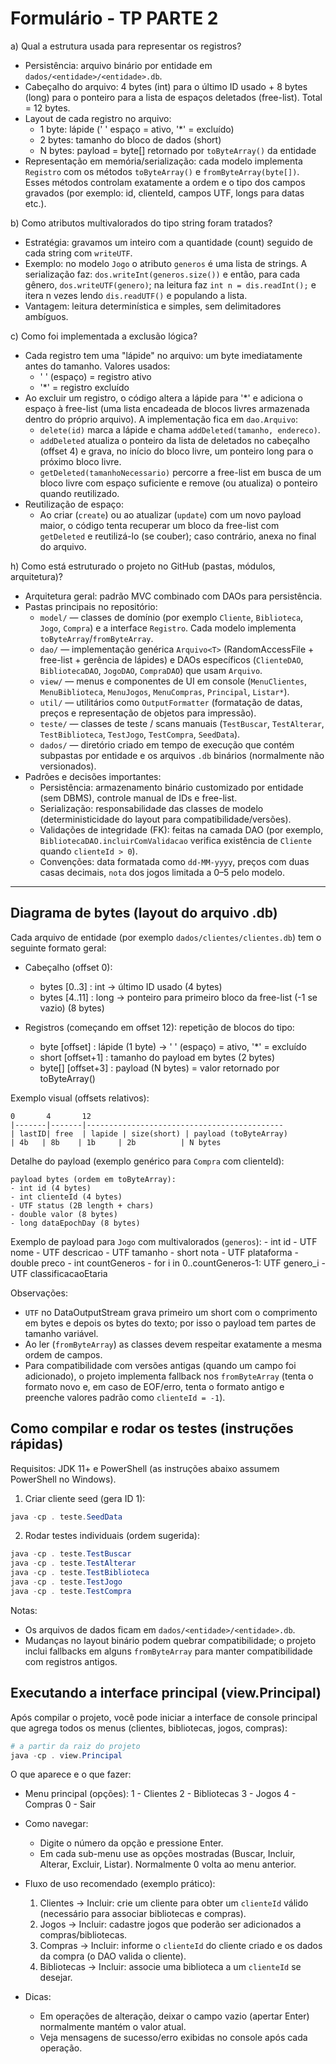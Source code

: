 
# Formulário - TP PARTE 2

a) Qual a estrutura usada para representar os registros?

- Persistência: arquivo binário por entidade em `dados/<entidade>/<entidade>.db`.
- Cabeçalho do arquivo: 4 bytes (int) para o último ID usado + 8 bytes (long) para o ponteiro para a lista de espaços deletados (free-list). Total = 12 bytes.
- Layout de cada registro no arquivo:
	- 1 byte: lápide (' ' espaço = ativo, '*' = excluído)
	- 2 bytes: tamanho do bloco de dados (short)
	- N bytes: payload = byte[] retornado por `toByteArray()` da entidade
- Representação em memória/serialização: cada modelo implementa `Registro` com os métodos `toByteArray()` e `fromByteArray(byte[])`. Esses métodos controlam exatamente a ordem e o tipo dos campos gravados (por exemplo: id, clienteId, campos UTF, longs para datas etc.).

b) Como atributos multivalorados do tipo string foram tratados?

- Estratégia: gravamos um inteiro com a quantidade (count) seguido de cada string com `writeUTF`.
- Exemplo: no modelo `Jogo` o atributo `generos` é uma lista de strings. A serialização faz: `dos.writeInt(generos.size())` e então, para cada gênero, `dos.writeUTF(genero)`; na leitura faz `int n = dis.readInt();` e itera n vezes lendo `dis.readUTF()` e populando a lista.
- Vantagem: leitura determinística e simples, sem delimitadores ambíguos.

c) Como foi implementada a exclusão lógica?

- Cada registro tem uma "lápide" no arquivo: um byte imediatamente antes do tamanho. Valores usados:
	- ' ' (espaço) = registro ativo
	- '*' = registro excluído
- Ao excluir um registro, o código altera a lápide para '*' e adiciona o espaço à free-list (uma lista encadeada de blocos livres armazenada dentro do próprio arquivo). A implementação fica em `dao.Arquivo`:
	- `delete(id)` marca a lápide e chama `addDeleted(tamanho, endereco)`.
	- `addDeleted` atualiza o ponteiro da lista de deletados no cabeçalho (offset 4) e grava, no início do bloco livre, um ponteiro long para o próximo bloco livre.
	- `getDeleted(tamanhoNecessario)` percorre a free-list em busca de um bloco livre com espaço suficiente e remove (ou atualiza) o ponteiro quando reutilizado.
- Reutilização de espaço:
	- Ao criar (`create`) ou ao atualizar (`update`) com um novo payload maior, o código tenta recuperar um bloco da free-list com `getDeleted` e reutilizá-lo (se couber); caso contrário, anexa no final do arquivo.

h) Como está estruturado o projeto no GitHub (pastas, módulos, arquitetura)?

- Arquitetura geral: padrão MVC combinado com DAOs para persistência.
- Pastas principais no repositório:
	- `model/` — classes de domínio (por exemplo `Cliente`, `Biblioteca`, `Jogo`, `Compra`) e a interface `Registro`. Cada modelo implementa `toByteArray`/`fromByteArray`.
	- `dao/` — implementação genérica `Arquivo<T>` (RandomAccessFile + free-list + gerência de lápides) e DAOs específicos (`ClienteDAO`, `BibliotecaDAO`, `JogoDAO`, `CompraDAO`) que usam `Arquivo`.
	- `view/` — menus e componentes de UI em console (`MenuClientes`, `MenuBiblioteca`, `MenuJogos`, `MenuCompras`, `Principal`, `Listar*`).
	- `util/` — utilitários como `OutputFormatter` (formatação de datas, preços e representação de objetos para impressão).
	- `teste/` — classes de teste / scans manuais (`TestBuscar`, `TestAlterar`, `TestBiblioteca`, `TestJogo`, `TestCompra`, `SeedData`).
	- `dados/` — diretório criado em tempo de execução que contém subpastas por entidade e os arquivos `.db` binários (normalmente não versionados).
- Padrões e decisões importantes:
	- Persistência: armazenamento binário customizado por entidade (sem DBMS), controle manual de IDs e free-list.
	- Serialização: responsabilidade das classes de modelo (deterministicidade do layout para compatibilidade/versões).
	- Validações de integridade (FK): feitas na camada DAO (por exemplo, `BibliotecaDAO.incluirComValidacao` verifica existência de `Cliente` quando `clienteId > 0`).
	- Convenções: data formatada como `dd-MM-yyyy`, preços com duas casas decimais, `nota` dos jogos limitada a 0–5 pelo modelo.

---

## Diagrama de bytes (layout do arquivo .db)

Cada arquivo de entidade (por exemplo `dados/clientes/clientes.db`) tem o seguinte formato geral:

- Cabeçalho (offset 0):
	- bytes [0..3]   : int  -> último ID usado (4 bytes)
	- bytes [4..11]  : long -> ponteiro para primeiro bloco da free-list (-1 se vazio) (8 bytes)

- Registros (começando em offset 12): repetição de blocos do tipo:
	- byte  [offset]     : lápide (1 byte) -> ' ' (espaço) = ativo, '*' = excluído
	- short [offset+1]   : tamanho do payload em bytes (2 bytes)
	- byte[] [offset+3]  : payload (N bytes) = valor retornado por toByteArray()

Exemplo visual (offsets relativos):

	0       4       12
	|-------|-------|--------------------------------------------
	| lastID| free  | lapide | size(short) | payload (toByteArray)
	| 4b   | 8b    | 1b     | 2b          | N bytes

Detalhe do payload (exemplo genérico para `Compra` com clienteId):

	payload bytes (ordem em toByteArray):
	- int id (4 bytes)
	- int clienteId (4 bytes)
	- UTF status (2B length + chars)
	- double valor (8 bytes)
	- long dataEpochDay (8 bytes)

Exemplo de payload para `Jogo` com multivalorados (`generos`):
	- int id
	- UTF nome
	- UTF descricao
	- UTF tamanho
	- short nota
	- UTF plataforma
	- double preco
	- int countGeneros
		- for i in 0..countGeneros-1: UTF genero_i
	- UTF classificacaoEtaria

Observações:
- `UTF` no DataOutputStream grava primeiro um short com o comprimento em bytes e depois os bytes do texto; por isso o payload tem partes de tamanho variável.
- Ao ler (`fromByteArray`) as classes devem respeitar exatamente a mesma ordem de campos.
- Para compatibilidade com versões antigas (quando um campo foi adicionado), o projeto implementa fallback nos `fromByteArray` (tenta o formato novo e, em caso de EOF/erro, tenta o formato antigo e preenche valores padrão como `clienteId = -1`).

## Como compilar e rodar os testes (instruções rápidas)

Requisitos: JDK 11+ e PowerShell (as instruções abaixo assumem PowerShell no Windows).


1) Criar cliente seed (gera ID 1):

```powershell
java -cp . teste.SeedData
```

2) Rodar testes individuais (ordem sugerida):

```powershell
java -cp . teste.TestBuscar
java -cp . teste.TestAlterar
java -cp . teste.TestBiblioteca
java -cp . teste.TestJogo
java -cp . teste.TestCompra
```

Notas:
- Os arquivos de dados ficam em `dados/<entidade>/<entidade>.db`. 
- Mudanças no layout binário podem quebrar compatibilidade; o projeto inclui fallbacks em alguns `fromByteArray` para manter compatibilidade com registros antigos.

## Executando a interface principal (view.Principal)

Após compilar o projeto, você pode iniciar a interface de console principal que agrega todos os menus (clientes, bibliotecas, jogos, compras):

```powershell
# a partir da raiz do projeto
java -cp . view.Principal
```

O que aparece e o que fazer:

- Menu principal (opções):
	1 - Clientes
	2 - Bibliotecas
	3 - Jogos
	4 - Compras
	0 - Sair

- Como navegar:
	- Digite o número da opção e pressione Enter.
	- Em cada sub-menu use as opções mostradas (Buscar, Incluir, Alterar, Excluir, Listar). Normalmente 0 volta ao menu anterior.

- Fluxo de uso recomendado (exemplo prático):
	1) Clientes → Incluir: crie um cliente para obter um `clienteId` válido (necessário para associar bibliotecas e compras).
	2) Jogos → Incluir: cadastre jogos que poderão ser adicionados a compras/bibliotecas.
	3) Compras → Incluir: informe o `clienteId` do cliente criado e os dados da compra (o DAO valida o cliente).
	4) Bibliotecas → Incluir: associe uma biblioteca a um `clienteId` se desejar.

- Dicas:
	- Em operações de alteração, deixar o campo vazio (apertar Enter) normalmente mantém o valor atual.
	- Veja mensagens de sucesso/erro exibidas no console após cada operação.
